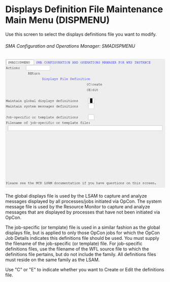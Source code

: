# Displays Definition File Maintenance Main Menu (DISPMENU)

Use this screen to select the displays definitions file you want to modify.

###### SMA Configuration and Operations Manager: SMADISPMENU

![SMADISPMENU](../../../static/img/smadispmenu.png)

The global displays file is used by the LSAM to capture and analyze messages displayed by all processes/jobs initiated via OpCon. The system message file is used by the Resource Monitor to capture and analyze messages that are displayed by processes that have not been initiated via OpCon.

The job-specific (or template) file is used in a similar fashion as the global displays file, but is applied to only those OpCon jobs for which the OpCon Job Details indicates this definitions file should be used. You must supply the filename of the job-specific (or template) file. For job-specific definitions files, use the filename of the WFL source file to which the definitions file pertains, but do not include the family. All definitions files must reside on the same family as the LSAM.

Use "C" or "E" to indicate whether you want to Create or Edit the definitions file.

